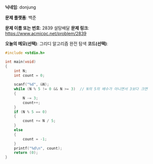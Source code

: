 **닉네임**: donjung

**문제 플랫폼**: 백준

**문제 이름 또는 번호**: 2839 설탕배달
**문제 링크**: https://www.acmicpc.net/problem/2839

**오늘의 메모(선택)**: 
그리디 알고리즘 완전 탐색
**코드(선택)**:
``` c
#include <stdio.h>

int main(void)
{
    int N;
    int count = 0;
    
    scanf("%d", &N);
    while (N % 5 != 0 && N >= 3)  // N의 5의 배수가 아니면서 3보다 크면
    {
        N -= 3;
        count++;
    }
    if (N % 5 == 0)
    {
        count += N / 5;
    }
    else
    {
        count = -1;
    }
    printf("%d\n", count);
    return (0);
}
```

